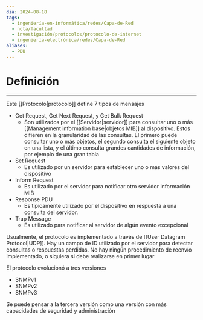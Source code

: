 ```yaml
---
dia: 2024-08-18
tags:
  - ingeniería-en-informática/redes/Capa-de-Red
  - nota/facultad
  - investigación/protocolos/protocolo-de-internet
  - ingeniería-electrónica/redes/Capa-de-Red
aliases:
  - PDU
---
```

# Definición
---
Este [[Protocolo|protocolo]] define $7$ tipos de mensajes

* Get Request, Get Next Request, y Get Bulk Request
    * Son utilizados por el [[Servidor|servidor]] para consultar uno o más [[Management information base|objetos MIB]] al dispositivo. Estos difieren en la granularidad de las consultas. El primero puede consultar uno o más objetos, el segundo consulta el siguiente objeto en una lista, y el último consulta grandes cantidades de información, por ejemplo de una gran tabla
* Set Request
    * Es utilizado por un servidor para establecer uno o más valores del dispositivo
* Inform Request
     * Es utilizado por el servidor para notificar otro servidor información MIB
* Response PDU
    * Es típicamente utilizado por el dispositivo en respuesta a una consulta del servidor.
* Trap Message
    * Es utilizado para notificar al servidor de algún evento excepcional

Usualmente, el protocolo es implementado a través de [[User Datagram Protocol|UDP]]. Hay un campo de ID utilizado por el servidor para detectar consultas o respuestas perdidas. No hay ningún procedimiento de reenvío implementado, o siquiera si debe realizarse en primer lugar

El protocolo evolucionó a tres versiones
 * SNMPv1
 * SNMPv2
 * SNMPv3
 
 Se puede pensar a la tercera versión como una versión con más capacidades de seguridad y administración